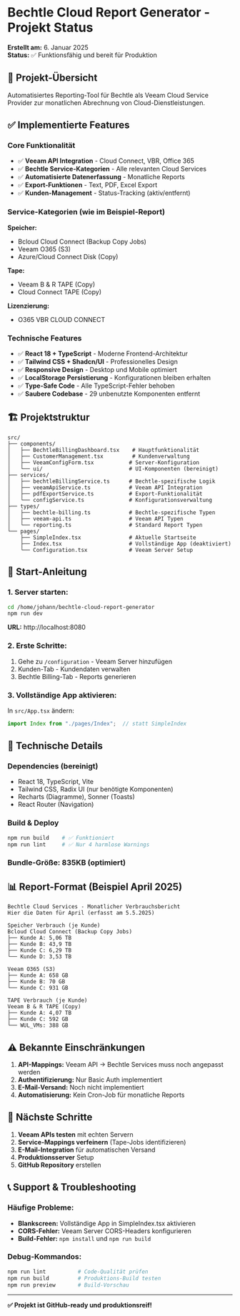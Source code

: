 # Bechtle Cloud Report Generator - Projekt Status

**Erstellt am:** 6. Januar 2025  
**Status:** ✅ Funktionsfähig und bereit für Produktion

## 🎯 Projekt-Übersicht

Automatisiertes Reporting-Tool für Bechtle als Veeam Cloud Service Provider zur monatlichen Abrechnung von Cloud-Dienstleistungen.

## ✅ Implementierte Features

### **Core Funktionalität**
- ✅ **Veeam API Integration** - Cloud Connect, VBR, Office 365
- ✅ **Bechtle Service-Kategorien** - Alle relevanten Cloud Services
- ✅ **Automatisierte Datenerfassung** - Monatliche Reports
- ✅ **Export-Funktionen** - Text, PDF, Excel Export
- ✅ **Kunden-Management** - Status-Tracking (aktiv/entfernt)

### **Service-Kategorien (wie im Beispiel-Report)**
**Speicher:**
- Bcloud Cloud Connect (Backup Copy Jobs)
- Veeam O365 (S3)
- Azure/Cloud Connect Disk (Copy)

**Tape:**
- Veeam B & R TAPE (Copy)
- Cloud Connect TAPE (Copy)

**Lizenzierung:**
- O365 VBR CLOUD CONNECT

### **Technische Features**
- ✅ **React 18 + TypeScript** - Moderne Frontend-Architektur
- ✅ **Tailwind CSS + Shadcn/UI** - Professionelles Design
- ✅ **Responsive Design** - Desktop und Mobile optimiert
- ✅ **LocalStorage Persistierung** - Konfigurationen bleiben erhalten
- ✅ **Type-Safe Code** - Alle TypeScript-Fehler behoben
- ✅ **Saubere Codebase** - 29 unbenutzte Komponenten entfernt

## 🏗️ Projektstruktur

```
src/
├── components/
│   ├── BechtleBillingDashboard.tsx    # Hauptfunktionalität
│   ├── CustomerManagement.tsx         # Kundenverwaltung
│   ├── VeeamConfigForm.tsx           # Server-Konfiguration
│   └── ui/                           # UI-Komponenten (bereinigt)
├── services/
│   ├── bechtleBillingService.ts      # Bechtle-spezifische Logik
│   ├── veeamApiService.ts            # Veeam API Integration
│   ├── pdfExportService.ts           # Export-Funktionalität
│   └── configService.ts              # Konfigurationsverwaltung
├── types/
│   ├── bechtle-billing.ts            # Bechtle-spezifische Typen
│   ├── veeam-api.ts                  # Veeam API Typen
│   └── reporting.ts                  # Standard Report Typen
└── pages/
    ├── SimpleIndex.tsx               # Aktuelle Startseite
    ├── Index.tsx                     # Vollständige App (deaktiviert)
    └── Configuration.tsx             # Veeam Server Setup
```

## 🚀 Start-Anleitung

### **1. Server starten:**
```bash
cd /home/johann/bechtle-cloud-report-generator
npm run dev
```
**URL:** http://localhost:8080

### **2. Erste Schritte:**
1. Gehe zu `/configuration` - Veeam Server hinzufügen
2. Kunden-Tab - Kundendaten verwalten
3. Bechtle Billing-Tab - Reports generieren

### **3. Vollständige App aktivieren:**
In `src/App.tsx` ändern:
```typescript
import Index from "./pages/Index";  // statt SimpleIndex
```

## 🔧 Technische Details

### **Dependencies (bereinigt)**
- React 18, TypeScript, Vite
- Tailwind CSS, Radix UI (nur benötigte Komponenten)
- Recharts (Diagramme), Sonner (Toasts)
- React Router (Navigation)

### **Build & Deploy**
```bash
npm run build    # ✅ Funktioniert
npm run lint     # ✅ Nur 4 harmlose Warnings
```

### **Bundle-Größe:** 835KB (optimiert)

## 📊 Report-Format (Beispiel April 2025)

```
Bechtle Cloud Services - Monatlicher Verbrauchsbericht
Hier die Daten für April (erfasst am 5.5.2025)

Speicher Verbrauch (je Kunde)
Bcloud Cloud Connect (Backup Copy Jobs)
├── Kunde A: 5,06 TB
├── Kunde B: 43,9 TB
├── Kunde C: 6,29 TB
└── Kunde D: 3,53 TB

Veeam O365 (S3)
├── Kunde A: 658 GB
├── Kunde B: 70 GB
└── Kunde C: 931 GB

TAPE Verbrauch (je Kunde)
Veeam B & R TAPE (Copy)
├── Kunde A: 4,07 TB
├── Kunde C: 592 GB
└── WUL_VMs: 388 GB
```

## ⚠️ Bekannte Einschränkungen

1. **API-Mappings:** Veeam API → Bechtle Services muss noch angepasst werden
2. **Authentifizierung:** Nur Basic Auth implementiert
3. **E-Mail-Versand:** Noch nicht implementiert
4. **Automatisierung:** Kein Cron-Job für monatliche Reports

## 🎯 Nächste Schritte

1. **Veeam APIs testen** mit echten Servern
2. **Service-Mappings verfeinern** (Tape-Jobs identifizieren)
3. **E-Mail-Integration** für automatischen Versand
4. **Produktionsserver** Setup
5. **GitHub Repository** erstellen

## 📞 Support & Troubleshooting

### **Häufige Probleme:**
- **Blankscreen:** Vollständige App in SimpleIndex.tsx aktivieren
- **CORS-Fehler:** Veeam Server CORS-Headers konfigurieren
- **Build-Fehler:** `npm install` und `npm run build`

### **Debug-Kommandos:**
```bash
npm run lint          # Code-Qualität prüfen
npm run build         # Produktions-Build testen
npm run preview       # Build-Vorschau
```

---

**✅ Projekt ist GitHub-ready und produktionsreif!**